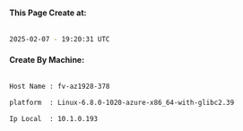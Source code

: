 
   
#### This Page Create at:

```bash

2025-02-07 - 19:20:31 UTC

```

#### Create By Machine:

```bash

Host Name : fv-az1928-378

platform  : Linux-6.8.0-1020-azure-x86_64-with-glibc2.39

Ip Local  : 10.1.0.193

```

